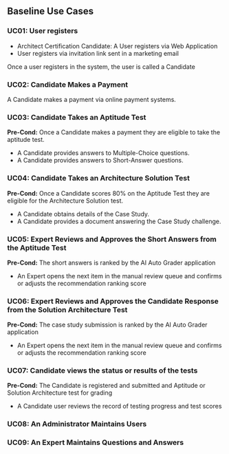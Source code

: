 ## Baseline Use Cases

### UC01: User registers

- Architect Certification Candidate: A User registers via Web Application 
- User registers via invitation link sent in a marketing email

Once a user registers in the system, the user is called a Candidate

### UC02: Candidate Makes a Payment

A Candidate makes a payment via online payment systems.

### UC03: Candidate Takes an Aptitude Test

**Pre-Cond:** Once a Candidate makes a payment they are eligible to take the aptitude test.

- A Candidate provides answers to Multiple-Choice questions.
- A Candidate provides answers to Short-Answer questions.

### UC04: Candidate Takes an Architecture Solution Test

**Pre-Cond:** Once a Candidate scores 80% on the Aptitude Test they are eligible for the Architecture Solution test.

- A Candidate obtains details of the Case Study.
- A Candidate provides a document answering the Case Study challenge.

### UC05: Expert Reviews and Approves the Short Answers from the Aptitude Test

**Pre-Cond:** The short answers is ranked by the AI Auto Grader application

- An Expert opens the next item in the manual review queue and confirms or adjusts the recommendation ranking score

### UC06: Expert Reviews and Approves the Candidate Response from the Solution Architecture Test

**Pre-Cond:** The case study submission is ranked by the AI Auto Grader application

- An Expert opens the next item in the manual review queue and confirms or adjusts the recommendation ranking score

### UC07: Candidate views the status or results of the tests

**Pre-Cond:** The Candidate is registered and submitted and Aptitude or Solution Architecture test for grading

- A Candidate user reviews the record of testing progress and test scores

### UC08: An Administrator Maintains Users


### UC09: An Expert Maintains Questions and Answers


